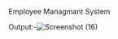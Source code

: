 Employee Managmant System 

Output:-![Screenshot (16)](https://github.com/user-attachments/assets/51ca184a-bcb0-49d4-ac04-37c77da0ed63)
